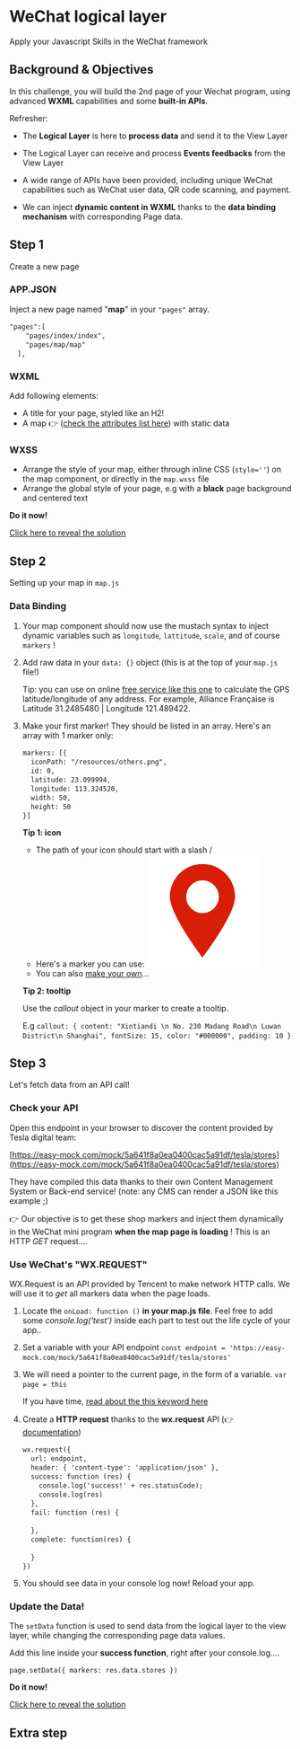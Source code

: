 # WeChat logical layer

Apply your Javascript Skills in the WeChat framework
 
## Background & Objectives

In this challenge, you will build the 2nd page of your Wechat program, using advanced **WXML** capabilities and some **built-in APIs**.

Refresher:

- The **Logical Layer** is here to **process data** and send it to the View Layer

- The Logical Layer can receive and process **Events feedbacks** from the View Layer

- A wide range of APIs have been provided, including unique WeChat capabilities such as WeChat user data, QR code scanning, and payment.

- We can inject **dynamic content in WXML** thanks to the **data binding mechanism** with corresponding Page data.

## Step 1

Create a new page

### APP.JSON

Inject a new page named "**map**" in your `"pages"` array.

```
"pages":[
    "pages/index/index",
    "pages/map/map"
  ],
```
 

### WXML

Add following elements:
	
- A title for your page, styled like an H2!
- A map 👉 ([check the attributes list here](http://open.wechat.com/cgi-bin/newreadtemplate?t=overseas_open/docs/mini-programs/development/component/map#component_map)) with static data

### WXSS

- Arrange the style of your map, either through inline CSS (`style=''`) on the map component, or directly in the `map.wxss` file
- Arrange the global style of your page, e.g with a **black** page background and centered text

**Do it now!**

[Click here to reveal the solution](solution-1/)

## Step 2

Setting up your map in `map.js`

### Data Binding

1. Your map component should now use the mustach syntax to inject dynamic variables such as `longitude`, `lattitude`, `scale`, and of course `markers` !
2. Add raw data in your `data: {}` object (this is at the top of your `map.js` file!) 

	Tip: you can use on online [free service like this one](https://www.latlong.net/convert-address-to-lat-long.html) to calculate the GPS latitude/longitude of any address. For example, Alliance Française is Latitude 31.2485480 | Longitude 121.489422.

3. Make your first marker! They should be listed in an array. Here's an array with 1 marker only:

	```
	markers: [{
      iconPath: "/resources/others.png",
      id: 0,
      latitude: 23.099994,
      longitude: 113.324520,
      width: 50,
      height: 50
    }]
    ```
    
   **Tip 1: icon**
	
	- The path of your icon should start with a slash /
	- Here's a marker you can use: ![marker](marker.png)
	- You can also [make your own](http://www.iconfont.cn/search/index?q=marker)... 
		    
	**Tip 2: tooltip**    
   
    Use the *callout* object in your marker to create a tooltip. 
    
    E.g  `callout: { content: "Xintiandi \n No. 230 Madang Road\n Luwan District\n Shanghai", fontSize: 15, color: "#000000", padding: 10 }` 

## Step 3

Let's fetch data from an API call!

### Check your API

Open this endpoint in your browser to discover the content provided by Tesla digital team:

[https://easy-mock.com/mock/5a641f8a0ea0400cac5a91df/tesla/stores](https://easy-mock.com/mock/5a641f8a0ea0400cac5a91df/tesla/stores)

They have compiled this data thanks to their own Content Management System or Back-end service! (note: any CMS can render a JSON like this example ;)

👉 Our objective is to get these shop markers and inject them dynamically in the WeChat mini program **when the map page is loading** ! This is an HTTP *GET* request....


### Use WeChat's "WX.REQUEST"

WX.Request is an API provided by Tencent to make network HTTP calls. We will use it to *get* all markers data when the page loads.

1. Locate the `onLoad: function ()` **in your map.js file**. Feel free to add some *console.log('test')* inside each part to test out the life cycle of your app..

2. Set a variable with your API endpoint
	`const endpoint = 'https://easy-mock.com/mock/5a641f8a0ea0400cac5a91df/tesla/stores'`
	
3. We will need a pointer to the current page, in the form of a variable.
	`var page = this`
	
	If you have time, [read about the this keyword here](https://dmitripavlutin.com/gentle-explanation-of-this-in-javascript/)
	
4. Create a **HTTP request** thanks to the **wx.request** API (👉 [documentation](https://www.w3schools.com/js/js_htmldom_eventlistener.asp))
	
	```
	wx.request({
      url: endpoint,
      header: { 'content-type': 'application/json' },
      success: function (res) {
        console.log('success!' + res.statusCode);
        console.log(res)
      },
      fail: function (res) {

      },
      complete: function(res) {

      }
    })
  	```
5. You should see data in your console log now! Reload your app.

### Update the Data!

The `setData` function is used to send data from the logical layer to the view layer, while changing the corresponding page data values.

Add this line inside your **success function**, right after your console.log....

```
page.setData({ markers: res.data.stores })
```

**Do it now!**

[Click here to reveal the solution](solution-2/)

## Extra step


